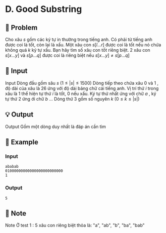 # D. Good Substring

## 📖 Problem

Cho xâu
$s$
gồm các ký tự in thường trong tiếng anh. Có phải từ tiếng anh được coi là tốt, còn lại là xấu.
Một xâu con
$s[l...r]$
được coi là tốt nếu nó chứa không quá
$k$
ký tự xấu.
Bạn hãy tìm số xâu con tốt riêng biệt.
$2$
xâu con
$s[x...y]$
và
$s[p...q]$
được coi là riêng biệt nếu
$s[x...y] ≠s[p...q]$


## 🧩 Input

Input
Dòng đầu gồm sâu
$s$
$(1 ≤ |s| ≤ 1500)$
Dòng tiếp theo chứa xâu
$0$
và
$1$
, độ dài của xâu là 26 ứng với độ dài bảng chữ cái tiếng anh. Vị trí thứ
$i$
trong xâu là
$1$
thể hiện tự thứ
$i$
là tốt,
$0$
nếu xấu. Ký tự thứ nhất ứng với chữ
$a$
, ký tự thứ
$2$
ứng ới chữ
$b$
...
Dòng thứ
$3$
gồm số nguyên
$k$
$(0 ≤k≤ |s|)$


## 💡 Output

Output
Gồm một dòng duy nhất là đáp án cần tìm


## 🧠 Example

### Input

```text
ababab
01000000000000000000000000
1
```

### Output

```text
5
```



## 📝 Note

Note
Ở test
$1$
:
$5$
xâu con riêng biệt thỏa là: "a", "ab", "b", "ba", "bab"

